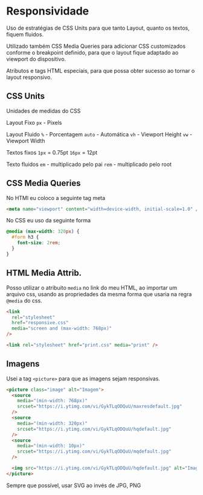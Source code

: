 # Responsividade

Uso de estratégias de CSS Units para que tanto Layout, quanto os textos, fiquem fluidos.

Utilizado também CSS Media Queries para adicionar CSS customizados conforme o breakpoint definido, para que o layout fique adaptado ao viewport do dispositivo.

Atributos e tags HTML especiais, para que possa obter sucesso ao tornar o layout responsivo.

## CSS Units

Unidades de medidas do CSS

Layout Fixo
`px` - Pixels

Layout Fluido
`%` - Porcentagem
`auto` - Automática
`vh` - Viewport Height
`vw` - Viewport Width

Textos fixos
`1px` = 0.75pt
`16px` = 12pt

Texto fluidos
`em` - multiplicado pelo pai
`rem` - multiplicado pelo root

## CSS Media Queries

No HTMl eu coloco a seguinte tag meta

```html
<meta name="viewport" content="width=device-width, initial-scale=1.0" />
```

No CSS eu uso da seguinte forma

```css
@media (max-width: 320px) {
  #form h3 {
    font-size: 2rem;
  }
}
```

## HTML Media Attrib.

Posso utilizar o atribuito `media` no link do meu HTML, ao importar um arquivo css, usando as propriedades da mesma forma que usaria na regra `@media` do css.

```html
<link
  rel="stylesheet"
  href="responsive.css"
  media="screen and (max-width: 768px)"
/>

<link rel="stylesheet" href="print.css" media="print" />
```

## Imagens

Usei a tag `<picture>` para que as imagens sejam responsivas.

```html
<picture class="image" alt="Imagem">
  <source
    media="(min-width: 768px)"
    srcset="https://i.ytimg.com/vi/GykTLqODQuU/maxresdefault.jpg"
  />
  <source
    media="(min-width: 320px)"
    srcset="https://i.ytimg.com/vi/GykTLqODQuU/hqdefault.jpg"
  />
  <source
    media="(min-width: 10px)"
    srcset="https://i.ytimg.com/vi/GykTLqODQuU/mqdefault.jpg"
  />

  <img src="https://i.ytimg.com/vi/GykTLqODQuU/hqdefault.jpg" alt="Imagem" />
</picture>
```

Sempre que possível, usar SVG ao invés de JPG, PNG
